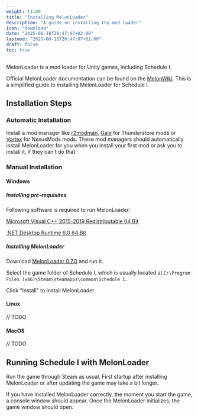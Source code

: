 ```yaml
---
weight: 11100
title: "Installing MelonLoader"
description: "A guide on installing the mod loader"
icon: "download"
date: "2025-06-18T20:47:07+02:00"
lastmod: "2025-06-18T20:47:07+02:00"
draft: false
toc: true
---
```


MelonLoader is a mod loader for Unity games, including Schedule I.

Official MelonLoader documentation can be found on the [MelonWiki](https://melonwiki.xyz/). This is a simplified guide to installing MelonLoader for Schedule I.

## Installation Steps

### Automatic Installation

Install a mod manager like [r2modman](https://thunderstore.io/c/schedule-i/p/ebkr/r2modman/), [Gale](https://thunderstore.io/c/schedule-i/p/Kesomannen/GaleModManager/) for Thunderstore mods or [Vortex](https://www.nexusmods.com/site/mods/1) for NexusMods mods. These mod managers should automatically install MelonLoader for you when you install your first mod or ask you to install it, if they can't do that.

### Manual Installation
#### Windows

##### Installing pre-requisites
Following software is required to run MelonLoader:

[Microsoft Visual C++ 2015-2019 Redistributable 64 Bit](https://aka.ms/vs/16/release/vc_redist.x64.exe)

[.NET Desktop Runtime 6.0 64 Bit](https://dotnet.microsoft.com/en-us/download/dotnet/6.0#runtime-desktop-6.0.19)

##### Installing MelonLoader
Download [MelonLoader 0.7.0](https://github.com/LavaGang/MelonLoader/releases/download/v0.7.0/MelonLoader.Installer.exe) and run it.


Select the game folder of Schedule I, which is usually located at `C:\Program Files (x86)\Steam\steamapps\common\Schedule I`.

Click "Install" to install MelonLoader.

#### Linux
// TODO

#### MacOS
// TODO

## Running Schedule I with MelonLoader
Run the game through Steam as usual. First startup after installing MelonLoader or after updating the game may take a bit longer.

If you have installed MelonLoader correctly, the moment you start the game, a console window should appear. Once the MelonLoader initializes, the game window should open.
